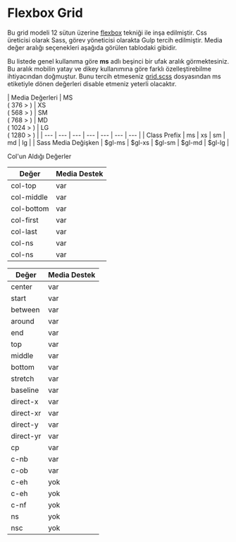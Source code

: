 # Flexbox Grid
Bu grid modeli 12 sütun üzerine [flexbox](http://www.w3schools.com/css/css3_flexbox.asp) tekniği ile inşa edilmiştir. Css üreticisi olarak Sass, görev yöneticisi olarakta Gulp tercih edilmiştir. Media değer aralığı seçenekleri aşağıda görülen tablodaki gibidir.

Bu listede genel kullanıma göre **ms** adlı beşinci bir ufak aralık görmektesiniz. Bu aralık mobilin yatay ve dikey kullanımına göre farklı özelleştirebilme ihtiyacından doğmuştur. Bunu tercih etmeseniz [grid.scss](https://github.com/thealico/flexboxgrid/blob/master/src/style/grid.scss) dosyasından ms etiketiyle dönen değerleri disable etmeniz yeterli olacaktır.


| Media Değerleri  | MS <br> ( 376 > )  | XS <br> ( 568 > ) | SM <br> ( 768 > )  |   MD <br> ( 1024 > )  |  LG <br> ( 1280 > )  |
| --- | --- | --- | --- | --- | --- | --- |
| Class Prefix         |   ms   | xs   |  sm  |  md  |  lg  |
| Sass Media Değişken  |   $gl-ms  |  $gl-xs  |  $gl-sm  |  $gl-md  | $gl-lg  |


Col'un Aldığı Değerler

| Değer  | Media Destek |
| --------- | ------------------------ |
| col-top        | var |
| col-middle        | var |
| col-bottom        | var |
| col-first        | var |
| col-last        | var |
| col-ns        | var |
| col-ns        | var |


| Değer  | Media Destek |
| --------- | ------------------------ |
| center        | var |
| start        | var |
| between        | var |
| around        | var |
| end        | var |
| top        | var |
| middle        | var |
| bottom        | var |
| stretch        | var |
| baseline        | var |
| direct-x        | var |
| direct-xr        | var |
| direct-y        | var |
| direct-yr         | var |
|cp         | var |
|c-nb         | var |
|c-ob         | var |
|c-eh         | yok |
|c-eh         | yok |
|c-nf         | yok |
|ns           | yok |
|nsc           | yok |







